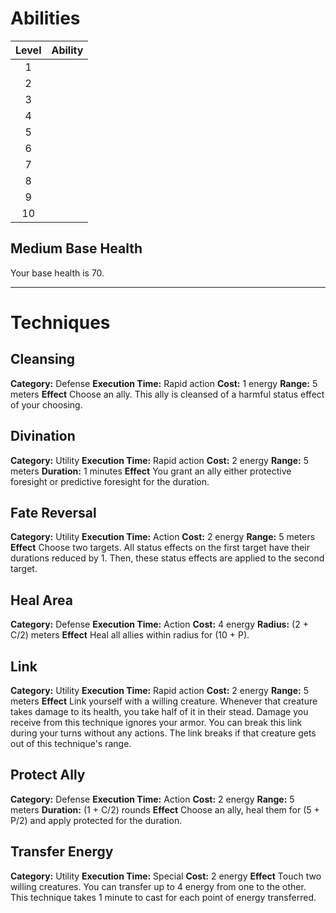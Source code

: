 # Abilities
| Level | Ability |
| :---: | ------- |
|   1   |         |
|   2   |         |
|   3   |         |
|   4   |         |
|   5   |         |
|   6   |         |
|   7   |         |
|   8   |         |
|   9   |         |
|  10   |         |

## Medium Base Health
Your base health is 70.


---
# Techniques
## Cleansing
**Category:** Defense
**Execution Time:** Rapid action
**Cost:** 1 energy
**Range:** 5 meters
**Effect**
	Choose an ally. This ally is cleansed of a harmful status effect of your choosing.

## Divination
**Category:** Utility
**Execution Time:** Rapid action
**Cost:** 2 energy
**Range:** 5 meters
**Duration:** 1 minutes
**Effect**
	You grant an ally either protective foresight or predictive foresight for the duration.

## Fate Reversal
**Category:** Utility
**Execution Time:** Action 
**Cost:** 2 energy
**Range:** 5 meters
**Effect**
	Choose two targets. 
	All status effects on the first target have their durations reduced by 1. Then, these status effects are applied to the second target.

## Heal Area
**Category:** Defense
**Execution Time:** Action 
**Cost:** 4 energy
**Radius:** (2 + C/2) meters
**Effect**
	Heal all allies within radius for (10 + P). 

## Link
**Category:** Utility
**Execution Time:** Rapid action
**Cost:** 2 energy
**Range:** 5 meters
**Effect**
	Link yourself with a willing creature. Whenever that creature takes damage to its health, you take half of it in their stead. Damage you receive from this technique ignores your armor.
	You can break this link during your turns without any actions. The link breaks if that creature gets out of this technique's range.

## Protect Ally
**Category:** Defense
**Execution Time:** Action
**Cost:** 2 energy
**Range:** 5 meters
**Duration:** (1 + C/2) rounds
**Effect**
	Choose an ally, heal them for (5 + P/2) and apply protected for the duration.

## Transfer Energy
**Category:** Utility
**Execution Time:** Special
**Cost:** 2 energy
**Effect**
	Touch two willing creatures. You can transfer up to 4 energy from one to the other. This technique takes 1 minute to cast for each point of energy transferred.

